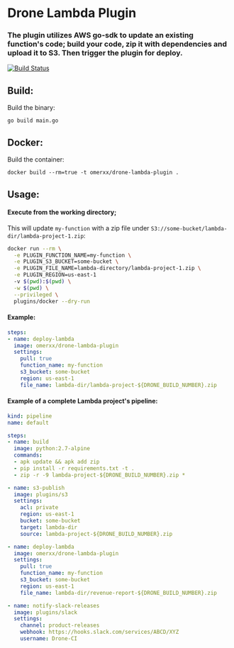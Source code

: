 # Drone Lambda Plugin

### The plugin utilizes AWS go-sdk to update an existing function's code; build your code, zip it with dependencies and upload it to S3. Then trigger the plugin for deploy.
[![Build Status](https://droneio.spot.im/api/badges/omerxx/drone-lambda-plugin/status.svg)](https://droneio.spot.im/omerxx/drone-lambda-plugin)

## Build:
Build the binary:
```
go build main.go
```

## Docker:
Build the container:
```
docker build --rm=true -t omerxx/drone-lambda-plugin .
```

## Usage:

#### Execute from the working directory; 
This will update `my-function` with a zip file under `S3://some-bucket/lambda-dir/lambda-project-1.zip`:
```bash
docker run --rm \
  -e PLUGIN_FUNCTION_NAME=my-function \
  -e PLUGIN_S3_BUCKET=some-bucket \
  -e PLUGIN_FILE_NAME=lambda-directory/lambda-project-1.zip \
  -e PLUGIN_REGION=us-east-1
  -v $(pwd):$(pwd) \
  -w $(pwd) \
  --privileged \
  plugins/docker --dry-run
```

#### Example:

```yaml
steps:
- name: deploy-lambda
  image: omerxx/drone-lambda-plugin
  settings:
    pull: true
    function_name: my-function
    s3_bucket: some-bucket
    region: us-east-1
    file_name: lambda-dir/lambda-project-${DRONE_BUILD_NUMBER}.zip
```

#### Example of a complete Lambda project's pipeline:

```yaml
kind: pipeline
name: default

steps:
- name: build
  image: python:2.7-alpine
  commands:
  - apk update && apk add zip
  - pip install -r requirements.txt -t .
  - zip -r -9 lambda-project-${DRONE_BUILD_NUMBER}.zip *

- name: s3-publish
  image: plugins/s3
  settings:
    acl: private
    region: us-east-1
    bucket: some-bucket
    target: lambda-dir
    source: lambda-project-${DRONE_BUILD_NUMBER}.zip

- name: deploy-lambda
  image: omerxx/drone-lambda-plugin
  settings:
    pull: true
    function_name: my-function
    s3_bucket: some-bucket
    region: us-east-1
    file_name: lambda-dir/revenue-report-${DRONE_BUILD_NUMBER}.zip

- name: notify-slack-releases
  image: plugins/slack
  settings:
    channel: product-releases
    webhook: https://hooks.slack.com/services/ABCD/XYZ
    username: Drone-CI
```
